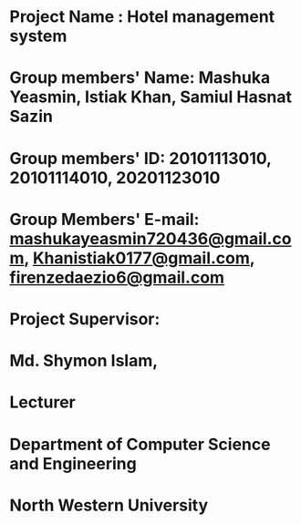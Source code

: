 # Project Name : Hotel management system


# Group members' Name: Mashuka Yeasmin, Istiak Khan, Samiul Hasnat Sazin


# Group members' ID: 20101113010, 20101114010, 20201123010


# Group Members' E-mail: mashukayeasmin720436@gmail.com, Khanistiak0177@gmail.com, firenzedaezio6@gmail.com


# Project Supervisor:
# Md. Shymon Islam, 
# Lecturer 
# Department of Computer Science and Engineering 
# North Western University
